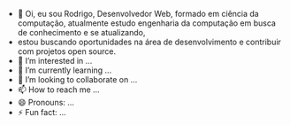 - 👋 Oi, eu sou Rodrigo, Desenvolvedor Web, formado em ciência da computação, atualmente estudo engenharia da computação em busca de conhecimento e se atualizando,
- estou buscando oportunidades na área de desenvolvimento e contribuir com projetos open source.
- 👀 I’m interested in ...
- 🌱 I’m currently learning ...
- 💞️ I’m looking to collaborate on ...
- 📫 How to reach me ...
- 😄 Pronouns: ...
- ⚡ Fun fact: ...

<!---
rodrigoAdrian062/rodrigoAdrian062 is a ✨ special ✨ repository because its `README.md` (this file) appears on your GitHub profile.
You can click the Preview link to take a look at your changes.
--->
